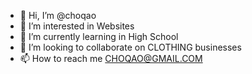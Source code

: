 - 👋 Hi, I’m @choqao
- 👀 I’m interested in Websites
- 🌱 I’m currently learning in High School
- 💞️ I’m looking to collaborate on CLOTHING businesses
- 📫 How to reach me CHOQAO@GMAIL.COM


<!---
choqao/choqao is a ✨ special ✨ repository because its `README.md` (this file) appears on your GitHub profile.
You can click the Preview link to take a look at your changes.
--->
